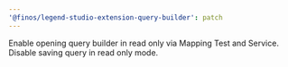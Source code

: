 ```yaml
---
'@finos/legend-studio-extension-query-builder': patch
---
```


Enable opening query builder in read only via Mapping Test and Service. Disable saving query in read only mode.
